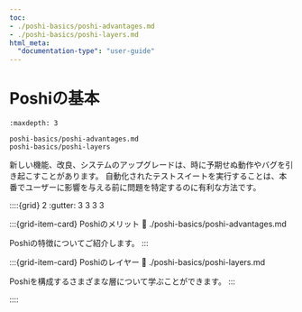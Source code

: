 ```yaml
---
toc:
- ./poshi-basics/poshi-advantages.md
- ./poshi-basics/poshi-layers.md
html_meta:
  "documentation-type": "user-guide"
---
```


# Poshiの基本

```{toctree}
:maxdepth: 3

poshi-basics/poshi-advantages.md
poshi-basics/poshi-layers
```

新しい機能、改良、システムのアップグレードは、時に予期せぬ動作やバグを引き起こすことがあります。 自動化されたテストスイートを実行することは、本番でユーザーに影響を与える前に問題を特定するのに有利な方法です。


::::{grid} 2 :gutter: 3 3 3 3

:::{grid-item-card} Poshiのメリット :link: ./poshi-basics/poshi-advantages.md

Poshiの特徴についてご紹介します。 :::

:::{grid-item-card} Poshiのレイヤー :link: ./poshi-basics/poshi-layers.md

Poshiを構成するさまざまな層について学ぶことができます。 :::

::::
